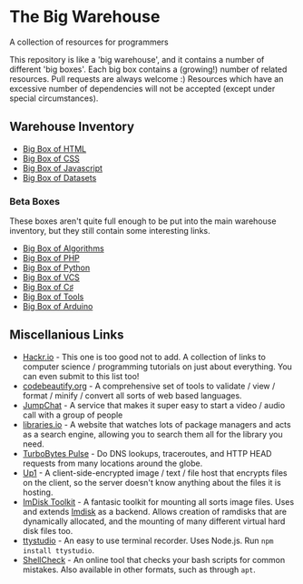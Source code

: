 # The Big Warehouse
A collection of resources for programmers

This repository is like a 'big warehouse', and it contains a number of different 'big boxes'. Each big box contains a (growing!) number of related resources. Pull requests are always welcome :) Resources which have an excessive number of dependencies will not be accepted (except under special circumstances).

## Warehouse Inventory
 - [Big Box of HTML](https://github.com/sbrl/thebigwarehouse/blob/master/BigBoxOfHTML.md)
 - [Big Box of CSS](https://github.com/sbrl/thebigwarehouse/blob/master/BigBoxOfCSS.md)
 - [Big Box of Javascript](https://github.com/sbrl/thebigwarehouse/blob/master/BigBoxOfJavascript.md)
 - [Big Box of Datasets](https://github.com/sbrl/thebigwarehouse/blob/master/BigBoxOfDatasets.md)

### Beta Boxes
These boxes aren't quite full enough to be put into the main warehouse inventory, but they still contain some interesting links.

 - [Big Box of Algorithms](https://github.com/sbrl/thebigwarehouse/blob/master/BigBoxOfAlgorithms.md)
 - [Big Box of PHP](https://github.com/sbrl/thebigwarehouse/blob/master/BigBoxOfPHP.md)
 - [Big Box of Python](https://github.com/sbrl/thebigwarehouse/blob/master/BigBoxOfPython.md)
 - [Big Box of VCS](https://github.com/sbrl/thebigwarehouse/blob/master/BigBoxOfVCS.md)
 - [Big Box of C&sharp;](https://github.com/sbrl/thebigwarehouse/blob/master/BigBoxOfCSharp.md)
 - [Big Box of Tools](https://github.com/sbrl/thebigwarehouse/blob/master/BigBoxOfTools.md)
 - [Big Box of Arduino](https://github.com/sbrl/thebigwarehouse/blob/master/BigBoxOfArduino.md)

## Miscellanious Links
 - [Hackr.io](http://hackr.io/) - This one is too good not to add. A collection of links to computer science / programming tutorials on just about everything. You can even submit to this list too!
 - [codebeautify.org](http://codebeautify.org/) - A comprehensive set of tools to validate / view / format / minify / convert all sorts of web based languages.
 - [JumpChat](https://jumpch.at/) - A service that makes it super easy to start a video / audio call with a group of people
 - [libraries.io](https://libraries.io/) - A website that watches lots of package managers and acts as a search engine, allowing you to search them all for the library you need.
 - [TurboBytes Pulse](https://pulse.turbobytes.com/) - Do DNS lookups, traceroutes, and HTTP HEAD requests from many locations around the globe.
 - [Up1](https://github.com/Upload/Up1) - A client-side-encrypted image / text / file host that encrypts files on the client, so the server doesn't know anything about the files it is hosting.
 - [ImDisk Toolkit](http://reboot.pro/files/file/284-imdisk-toolkit/) - A fantasic toolkit for mounting all sorts image files. Uses and extends [Imdisk](http://www.ltr-data.se/opencode.html/#ImDisk) as a backend. Allows creation of ramdisks that are dynamically allocated, and the mounting of many different virtual hard disk files too.
 - [ttystudio](https://github.com/chjj/ttystudio) - An easy to use terminal recorder. Uses Node.js. Run `npm install ttystudio`.
 - [ShellCheck](https://www.shellcheck.net/) - An online tool that checks your bash scripts for common mistakes. Also available in other formats, such as through `apt`.
